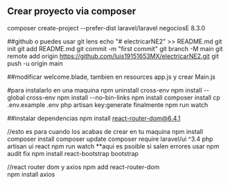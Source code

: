 ## Crear proyecto via composer
composer create-project --prefer-dist laravel/laravel negociosE 8.3.0

##github o puedes usar git lens
echo "# electricarNE2" >> README.md
git init
git add README.md
git commit -m "first commit"
git branch -M main
git remote add origin https://github.com/luis19151653MX/electricarNE2.git
git push -u origin main

##modificar 
welcome.blade, tambien en resources app.js y crear Main.js

#para instalarlo en una maquina
npm uninstall cross-env
npm install --global cross-env
npm install --no-bin-links
npm install
composer install
cp .env.example .env
php artisan key:generate
finalmente npm run watch


##instalar dependencias
npm install react-router-dom@6.4.1

//esto es para cuando los acabas de crear en tu maquina
npm install
composer install
composer update
composer require laravel/ui ^3.4
php artisan ui react
npm run watch **aqui es psoible si salen errores usar npm audit fix
npm install react-bootstrap bootstrap

//react router dom y axios
npm add react-router-dom  
 npm install axios





